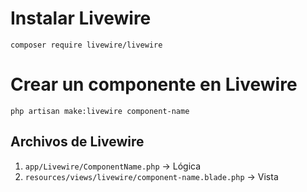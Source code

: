 # Instalar Livewire

`composer require livewire/livewire`

# Crear un componente en Livewire

`php artisan make:livewire component-name`

## Archivos de Livewire

1. `app/Livewire/ComponentName.php` -> Lógica
2. `resources/views/livewire/component-name.blade.php` -> Vista
